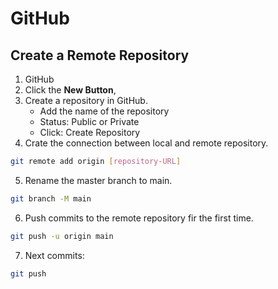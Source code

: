 # GitHub

## Create a Remote Repository

1. GitHub
2. Click the **New Button**,
3. Create a repository in GitHub.
   - Add the name of the repository
   - Status: Public or Private
   - Click: Create Repository
4. Crate the connection between local and remote repository.

```bash
git remote add origin [repository-URL]
```
5. Rename the master branch to main.

```bash
git branch -M main
```

6. Push commits to the remote repository fir the first time.

```bash
git push -u origin main
```

7. Next commits:

```bash
git push
```


